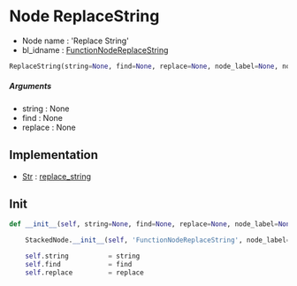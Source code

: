 # Node ReplaceString

- Node name : 'Replace String'
- bl_idname : [FunctionNodeReplaceString](https://docs.blender.org/api/current/bpy.types.{bl_idname}.html)


``` python
ReplaceString(string=None, find=None, replace=None, node_label=None, node_color=None)
```
##### Arguments

- string : None
- find : None
- replace : None

## Implementation

- [Str](/docs/GeoNodes/Str.md) : [replace_string](/docs/GeoNodes/Str.md#replace_string)

## Init

``` python
def __init__(self, string=None, find=None, replace=None, node_label=None, node_color=None):

    StackedNode.__init__(self, 'FunctionNodeReplaceString', node_label=node_label, node_color=node_color)

    self.string          = string
    self.find            = find
    self.replace         = replace
```
